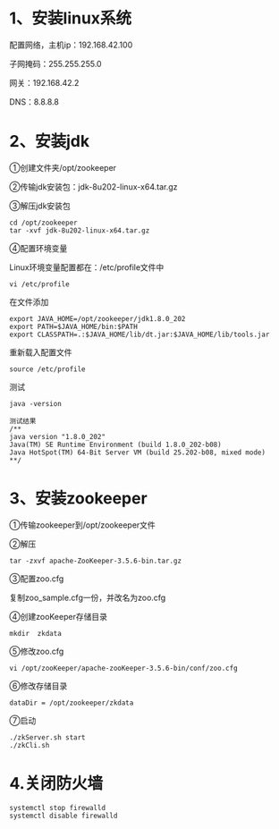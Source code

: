 # 1、安装linux系统

配置网络，主机ip：192.168.42.100

子网掩码：255.255.255.0

网关：192.168.42.2

DNS：8.8.8.8

# 2、安装jdk

①创建文件夹/opt/zookeeper

②传输jdk安装包：jdk-8u202-linux-x64.tar.gz

③解压jdk安装包

```
cd /opt/zookeeper
tar -xvf jdk-8u202-linux-x64.tar.gz
```

④配置环境变量

Linux环境变量配置都在：/etc/profile文件中

```
vi /etc/profile
```

在文件添加

```
export JAVA_HOME=/opt/zookeeper/jdk1.8.0_202
export PATH=$JAVA_HOME/bin:$PATH
export CLASSPATH=.:$JAVA_HOME/lib/dt.jar:$JAVA_HOME/lib/tools.jar
```

重新载入配置文件

```
source /etc/profile
```

测试

```
java -version

测试结果
/**
java version "1.8.0_202"
Java(TM) SE Runtime Environment (build 1.8.0_202-b08)
Java HotSpot(TM) 64-Bit Server VM (build 25.202-b08, mixed mode)
**/
```

# 3、安装zookeeper

①传输zookeeper到/opt/zookeeper文件

②解压

```
tar -zxvf apache-ZooKeeper-3.5.6-bin.tar.gz 
```

③配置zoo.cfg

复制zoo_sample.cfg一份，并改名为zoo.cfg

④创建zooKeeper存储目录
```
mkdir  zkdata
```

⑤修改zoo.cfg

```
vi /opt/zooKeeper/apache-zooKeeper-3.5.6-bin/conf/zoo.cfg
```

⑥修改存储目录

```
dataDir = /opt/zookeeper/zkdata
```

⑦启动

```
./zkServer.sh start
./zkCli.sh
```

# 4.关闭防火墙

```
systemctl stop firewalld
systemctl disable firewalld
```

